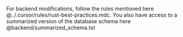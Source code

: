 For backend modifications, follow the rules mentioned here @../.cursor/rules/rust-best-practices.mdc. You also have access to a summarized version of the database schema here @backend/summarized_schema.txt
